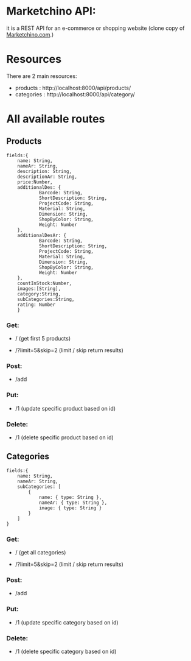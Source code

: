 # Marketchino API:
it is a REST API for an e-commerce or shopping website (clone copy of [Marketchino.com](https://www.marketchino.com/).)
    
#    Resources
There are 2 main resources:

* products : http://localhost:8000/api/products/
* categories : http://localhost:8000/api/category/


# All available routes

## Products
```
fields:{
    name: String,
    nameAr: String,
    description: String,
    descriptionAr: String,
    price:Number,
    additionalDes: {
            Barcode: String,
            ShortDescription: String,
            ProjectCode: String,
            Material: String,
            Dimension: String,
            ShopByColor: String,
            Weight: Number
    },
    additionalDesAr: {
            Barcode: String,
            ShortDescription: String,
            ProjectCode: String,
            Material: String,
            Dimension: String,
            ShopByColor: String,
            Weight: Number
    },
    countInStock:Number,
    images:[String],
    category:String,
    subCategories:String,
    rating: Number
    }
```

### Get:
* / (get first 5 products)
    
* /?limit=5&skip=2 (limit / skip return results)

### Post:
* /add

### Put:

* /1 (update specific product based on id)

### Delete:

* /1 (delete specific product based on id)

## Categories
```
fields:{
    name: String,
    nameAr: String,
    subCategories: [
        {
            name: { type: String },
            nameAr: { type: String },
            image: { type: String }
        }
    ]
}
```


### Get:
* / (get all categories)
    
* /?limit=5&skip=2 (limit / skip return results)

### Post:
* /add

### Put:

* /1 (update specific category based on id)

### Delete:

* /1 (delete specific category based on id)
